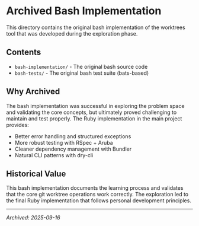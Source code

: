 # Archived Bash Implementation

This directory contains the original bash implementation of the worktrees tool that was developed during the exploration phase.

## Contents

- `bash-implementation/` - The original bash source code
- `bash-tests/` - The original bash test suite (bats-based)

## Why Archived

The bash implementation was successful in exploring the problem space and validating the core concepts, but ultimately proved challenging to maintain and test properly. The Ruby implementation in the main project provides:

- Better error handling and structured exceptions
- More robust testing with RSpec + Aruba
- Cleaner dependency management with Bundler
- Natural CLI patterns with dry-cli

## Historical Value

This bash implementation documents the learning process and validates that the core git worktree operations work correctly. The exploration led to the final Ruby implementation that follows personal development principles.

---

*Archived: 2025-09-16*